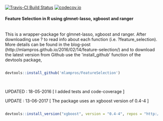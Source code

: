 

[![Travis-CI Build Status](https://travis-ci.org/mlampros/FeatureSelection.svg?branch=master)](https://travis-ci.org/mlampros/FeatureSelection)
[![codecov.io](https://codecov.io/github/mlampros/FeatureSelection/coverage.svg?branch=master)](https://codecov.io/github/mlampros/FeatureSelection?branch=master)


#### Feature Selection in R using glmnet-lasso, xgboost and ranger
<br>
  This is a wrapper-package for glmnet-lasso, xgboost and ranger. After downloading use ? to read info about each function (i.e. ?feature_selection). More details can be found in the blog-post (http://mlampros.github.io/2016/02/14/feature-selection/) and to download the latest version from Github use the 'install_github' function of the devtools package,
<br>

```R

devtools::install_github('mlampros/FeatureSelection')

```

<br>


UPDATED : 18-05-2016 [ I added tests and code-coverage ]
<br>

UPDATE : 13-06-2017 [ The package uses an xgboost version of 0.4-4 ]

```R

devtools::install_version("xgboost", version = "0.4-4", repos = "http://cran.us.r-project.org")

```
